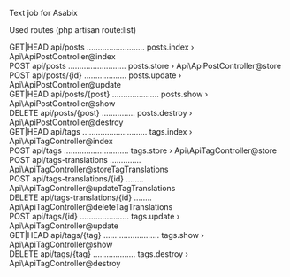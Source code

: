 Text job for Asabix

Used routes (php artisan route:list)

GET|HEAD   api/posts .......................... posts.index › Api\ApiPostController@index<br>
POST       api/posts .......................... posts.store › Api\ApiPostController@store<br>
POST       api/posts/{id} ................... posts.update › Api\ApiPostController@update<br>
GET|HEAD   api/posts/{post} ..................... posts.show › Api\ApiPostController@show<br>
DELETE     api/posts/{post} ............... posts.destroy › Api\ApiPostController@destroy<br>
GET|HEAD   api/tags ............................. tags.index › Api\ApiTagController@index<br>
POST       api/tags ............................. tags.store › Api\ApiTagController@store<br>
POST       api/tags-translations .............. Api\ApiTagController@storeTagTranslations<br>
POST       api/tags-translations/{id} ........ Api\ApiTagController@updateTagTranslations<br>
DELETE     api/tags-translations/{id} ........ Api\ApiTagController@deleteTagTranslations<br>
POST       api/tags/{id} ...................... tags.update › Api\ApiTagController@update<br>
GET|HEAD   api/tags/{tag} ......................... tags.show › Api\ApiTagController@show<br>
DELETE     api/tags/{tag} ................... tags.destroy › Api\ApiTagController@destroy<br>